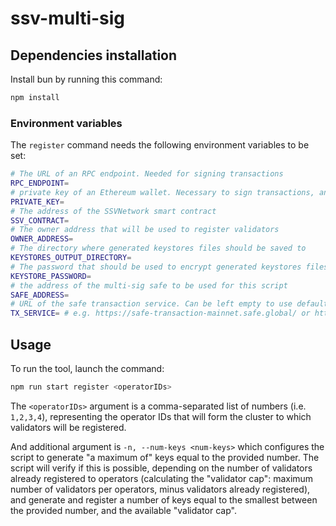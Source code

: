 # ssv-multi-sig


## Dependencies installation

Install bun by running this command:

```sh
npm install
```

### Environment variables

The `register` command needs the following environment variables to be set:

```sh
# The URL of an RPC endpoint. Needed for signing transactions
RPC_ENDPOINT=
# private key of an Ethereum wallet. Necessary to sign transactions, and it **must** the the wallet of the `owner`.
PRIVATE_KEY=
# The address of the SSVNetwork smart contract
SSV_CONTRACT=
# The owner address that will be used to register validators
OWNER_ADDRESS=
# The directory where generated keystores files should be saved to
KEYSTORES_OUTPUT_DIRECTORY=
# The password that should be used to encrypt generated keystores files
KEYSTORE_PASSWORD=
# the address of the multi-sig safe to be used for this script
SAFE_ADDRESS=
# URL of the safe transaction service. Can be left empty to use default (mainnet)
TX_SERVICE= # e.g. https://safe-transaction-mainnet.safe.global/ or https://transaction-holesky.holesky-safe.protofire.io/
```

## Usage

To run the tool, launch the command:

```bash
npm run start register <operatorIDs>
```

The `<operatorIDs>` argument is a comma-separated list of numbers (i.e. `1,2,3,4`), representing the operator IDs that will form the cluster to which validators will be registered.

And additional argument is `-n, --num-keys <num-keys>` which configures the script to generate "a maximum of" keys equal to the provided number. The script will verify if this is possible, depending on the number of validators already registered to operators (calculating the "validator cap": maximum number of validators per operators, minus validators already registered), and generate and register a number of keys equal to the smallest between the provided number, and the available "validator cap".